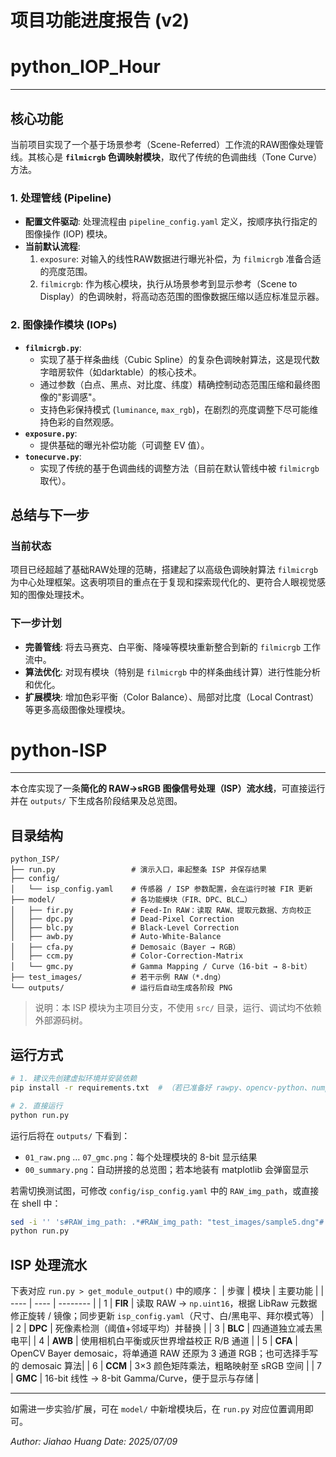 # **项目功能进度报告 (v2)**

# python_IOP_Hour
---

## **核心功能**

当前项目实现了一个基于场景参考（Scene-Referred）工作流的RAW图像处理管线。其核心是 **`filmicrgb` 色调映射模块**，取代了传统的色调曲线（Tone Curve）方法。

### **1. 处理管线 (Pipeline)**
*   **配置文件驱动**: 处理流程由 `pipeline_config.yaml` 定义，按顺序执行指定的图像操作 (IOP) 模块。
*   **当前默认流程**:
    1.  `exposure`: 对输入的线性RAW数据进行曝光补偿，为 `filmicrgb` 准备合适的亮度范围。
    2.  `filmicrgb`: 作为核心模块，执行从场景参考到显示参考（Scene to Display）的色调映射，将高动态范围的图像数据压缩以适应标准显示器。

### **2. 图像操作模块 (IOPs)**
*   **`filmicrgb.py`**:
    *   实现了基于样条曲线（Cubic Spline）的复杂色调映射算法，这是现代数字暗房软件（如darktable）的核心技术。
    *   通过参数（白点、黑点、对比度、纬度）精确控制动态范围压缩和最终图像的"影调感"。
    *   支持色彩保持模式 (`luminance`, `max_rgb`)，在剧烈的亮度调整下尽可能维持色彩的自然观感。
*   **`exposure.py`**:
    *   提供基础的曝光补偿功能（可调整 EV 值）。
*   **`tonecurve.py`**:
    *   实现了传统的基于色调曲线的调整方法（目前在默认管线中被 `filmicrgb` 取代）。

## **总结与下一步**

### **当前状态**
项目已经超越了基础RAW处理的范畴，搭建起了以高级色调映射算法 `filmicrgb` 为中心处理框架。这表明项目的重点在于复现和探索现代化的、更符合人眼视觉感知的图像处理技术。

### **下一步计划**
*   **完善管线**: 将去马赛克、白平衡、降噪等模块重新整合到新的 `filmicrgb` 工作流中。
*   **算法优化**: 对现有模块（特别是 `filmicrgb` 中的样条曲线计算）进行性能分析和优化。
*   **扩展模块**: 增加色彩平衡（Color Balance）、局部对比度（Local Contrast）等更多高级图像处理模块。 

# python-ISP
---

本仓库实现了一条**简化的 RAW→sRGB 图像信号处理（ISP）流水线**，可直接运行并在 `outputs/` 下生成各阶段结果及总览图。

## 目录结构
```
python_ISP/
├── run.py                 # 演示入口，串起整条 ISP 并保存结果
├── config/
│   └── isp_config.yaml    # 传感器 / ISP 参数配置，会在运行时被 FIR 更新
├── model/                 # 各功能模块（FIR、DPC、BLC…）
│   ├── fir.py             # Feed-In RAW：读取 RAW、提取元数据、方向校正
│   ├── dpc.py             # Dead-Pixel Correction
│   ├── blc.py             # Black-Level Correction
│   ├── awb.py             # Auto-White-Balance
│   ├── cfa.py             # Demosaic（Bayer → RGB）
│   ├── ccm.py             # Color-Correction-Matrix
│   └── gmc.py             # Gamma Mapping / Curve（16-bit → 8-bit）
├── test_images/           # 若干示例 RAW（*.dng）
└── outputs/               # 运行后自动生成各阶段 PNG
```

> 说明：本 ISP 模块为主项目分支，不使用 `src/` 目录，运行、调试均不依赖外部源码树。

## 运行方式
```bash
# 1. 建议先创建虚拟环境并安装依赖
pip install -r requirements.txt  # （若已准备好 rawpy、opencv-python、numpy、PyYAML 等可跳过）

# 2. 直接运行
python run.py
```
运行后将在 `outputs/` 下看到：
- `01_raw.png` … `07_gmc.png`：每个处理模块的 8-bit 显示结果
- `00_summary.png`：自动拼接的总览图；若本地装有 matplotlib 会弹窗显示

若需切换测试图，可修改 `config/isp_config.yaml` 中的 `RAW_img_path`，或直接在 shell 中：
```bash
sed -i '' 's#RAW_img_path: .*#RAW_img_path: "test_images/sample5.dng"#' config/isp_config.yaml
python run.py
```

## ISP 处理流水
下表对应 `run.py > get_module_output()` 中的顺序：
| 步骤 | 模块 | 主要功能 |
| ---- | ---- | -------- |
| 1 | **FIR** | 读取 RAW → `np.uint16`，根据 LibRaw 元数据修正旋转 / 镜像；同步更新 `isp_config.yaml`（尺寸、白/黑电平、拜尔模式等） |
| 2 | **DPC** | 死像素检测（阈值+邻域平均）并替换 |
| 3 | **BLC** | 四通道独立减去黑电平|
| 4 | **AWB** | 使用相机白平衡或灰世界增益校正 R/B 通道 |
| 5 | **CFA** | OpenCV Bayer demosaic，将单通道 RAW 还原为 3 通道 RGB；也可选择手写的 demosaic 算法|
| 6 | **CCM** | 3×3 颜色矩阵乘法，粗略映射至 sRGB 空间 |
| 7 | **GMC** | 16-bit 线性 → 8-bit Gamma/Curve，便于显示与存储 |

---
如需进一步实验/扩展，可在 `model/` 中新增模块后，在 `run.py` 对应位置调用即可。

_Author: Jiahao Huang_
_Date: 2025/07/09_